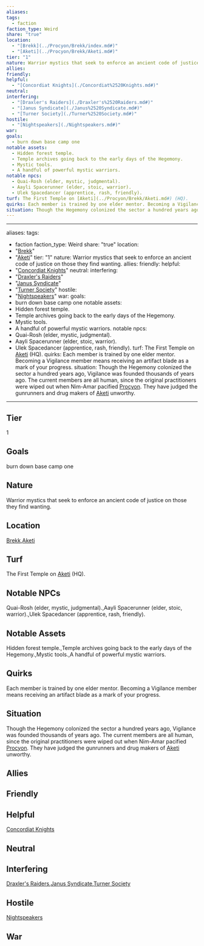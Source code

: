 ```yaml
---
aliases: 
tags:
  - faction
faction_type: Weird
share: "true"
location:
  - "[Brekk](../Procyon/Brekk/index.md#)"
  - "[Aketi](../Procyon/Brekk/Aketi.md#)"
tier: "1"
nature: Warrior mystics that seek to enforce an ancient code of justice on those they find wanting.
allies: 
friendly: 
helpful:
  - "[Concordiat Knights](./Concordiat%2520Knights.md#)"
neutral: 
interfering:
  - "[Draxler's Raiders](./Draxler's%2520Raiders.md#)"
  - "[Janus Syndicate](./Janus%2520Syndicate.md#)"
  - "[Turner Society](./Turner%2520Society.md#)"
hostile:
  - "[Nightspeakers](./Nightspeakers.md#)"
war: 
goals:
  - burn down base camp one
notable assets:
  - Hidden forest temple.
  - Temple archives going back to the early days of the Hegemony.
  - Mystic tools.
  - A handful of powerful mystic warriors.
notable npcs:
  - Quai-Rosh (elder, mystic, judgmental).
  - Aayli Spacerunner (elder, stoic, warrior).
  - Ulek Spacedancer (apprentice, rash, friendly).
turf: The First Temple on [Aketi](../Procyon/Brekk/Aketi.md#) (HQ).
quirks: Each member is trained by one elder mentor. Becoming a Vigilance member means receiving an artifact blade as a mark of your progress.
situation: Though the Hegemony colonized the sector a hundred years ago, Vigilance was founded thousands of years ago. The current members are all human, since the original practitioners were wiped out when Nim-Amar pacified [Procyon](Procyon/Procyon.md). They have judged the gunrunners and drug makers of [Aketi](../Procyon/Brekk/Aketi.md#) unworthy.
---
```

---
aliases: 
tags:
  - faction
faction_type: Weird
share: "true"
location:
  - "[Brekk](../Procyon/Brekk/index.md#)"
  - "[Aketi](../Procyon/Brekk/Aketi.md#)"
tier: "1"
nature: Warrior mystics that seek to enforce an ancient code of justice on those they find wanting.
allies:
friendly:
helpful:
- "[Concordiat Knights](./Concordiat%2520Knights.md#)"
neutral:
interfering:
- "[Draxler's Raiders](./Draxler's%2520Raiders.md#)"
- "[Janus Syndicate](./Janus%2520Syndicate.md#)"
- "[Turner Society](./Turner%2520Society.md#)"
hostile:
- "[Nightspeakers](./Nightspeakers.md#)"
war:
goals: 
- burn down base camp one
notable assets: 
- Hidden forest temple.
- Temple archives going back to the early days of the Hegemony.
- Mystic tools.
- A handful of powerful mystic warriors.
notable npcs:
- Quai-Rosh (elder, mystic, judgmental).
- Aayli Spacerunner (elder, stoic, warrior).
- Ulek Spacedancer (apprentice, rash, friendly).
turf: The First Temple on [Aketi](../Procyon/Brekk/Aketi.md#) (HQ).
quirks: Each member is trained by one elder mentor. Becoming a Vigilance member means receiving an artifact blade as a mark of your progress.
situation: Though the Hegemony colonized the sector a hundred years ago, Vigilance was founded thousands of years ago. The current members are all human, since the original practitioners were wiped out when Nim-Amar pacified [Procyon](Procyon/Procyon.md). They have judged the gunrunners and drug makers of [Aketi](../Procyon/Brekk/Aketi.md#) unworthy.
---
## Tier

1

## Goals

burn down base camp one

## Nature

Warrior mystics that seek to enforce an ancient code of justice on those they find wanting.

## Location

[Brekk](../Procyon/Brekk/index.md.md#.md#),[Aketi](../Procyon/Brekk/Aketi.md.md#.md#.md#.md#.md#.md#)

## Turf

The First Temple on [Aketi](Procyon/Brekk/Aketi.md) (HQ).

## Notable NPCs

Quai-Rosh (elder, mystic, judgmental).,Aayli Spacerunner (elder, stoic, warrior).,Ulek Spacedancer (apprentice, rash, friendly).

## Notable Assets

Hidden forest temple.,Temple archives going back to the early days of the Hegemony.,Mystic tools.,A handful of powerful mystic warriors.

## Quirks

Each member is trained by one elder mentor. Becoming a Vigilance member means receiving an artifact blade as a mark of your progress.

## Situation

Though the Hegemony colonized the sector a hundred years ago, Vigilance was founded thousands of years ago. The current members are all human, since the original practitioners were wiped out when Nim-Amar pacified [Procyon](Procyon/Procyon.md). They have judged the gunrunners and drug makers of [Aketi](Procyon/Brekk/Aketi.md) unworthy.

## Allies



## Friendly 



## Helpful 

[Concordiat Knights](./Concordiat%2520Knights.md.md#.md#)

## Neutral 



## Interfering

[Draxler's Raiders](./Draxler's%2520Raiders.md.md#.md#),[Janus Syndicate](./Janus%2520Syndicate.md.md#.md#),[Turner Society](./Turner%2520Society.md.md#.md#)

## Hostile

[Nightspeakers](./Nightspeakers.md.md#.md#)

## War


